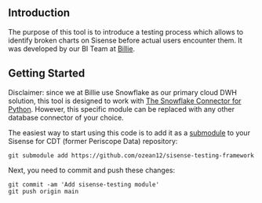 ## Introduction
The purpose of this tool is to introduce a testing process which allows to identify broken charts on Sisense before actual users encounter them.
It was developed by our BI Team at [Billie](https://www.billie.io/).
## Getting Started
Disclaimer: since we at Billie use Snowflake as our primary cloud DWH solution, this tool is designed to work with [The Snowflake Connector for Python](https://docs.snowflake.com/en/user-guide/python-connector.html). However, this specific module can be replaced with any other database connector of your choice. 

The easiest way to start using this code is to add it as a [submodule](https://git-scm.com/book/en/v2/Git-Tools-Submodules) to your Sisense for CDT (former Periscope Data) repository:

```shell
git submodule add https://github.com/ozean12/sisense-testing-framework 
```

Next, you need to commit and push these changes:

```shell
git commit -am 'Add sisense-testing module'
git push origin main
```


